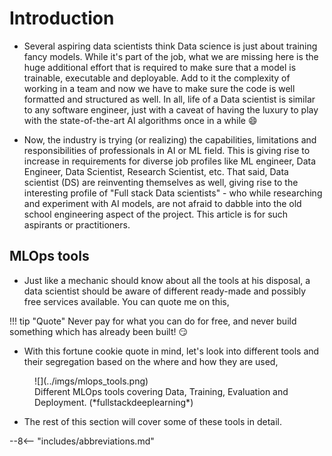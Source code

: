 # Introduction

- Several aspiring data scientists think Data science is just about training fancy models. While it's part of the job, what we are missing here is the huge additional effort that is required to make sure that a model is trainable, executable and deployable. Add to it the complexity of working in a team and now we have to make sure the code is well formatted and structured as well. In all, life of a Data scientist is similar to any software engineer, just with a caveat of having the luxury to play with the state-of-the-art AI algorithms once in a while 😄

- Now, the industry is trying (or realizing) the capabilities, limitations and responsibilities of professionals in AI or ML field. This is giving rise to increase in requirements for diverse job profiles like ML engineer, Data Engineer, Data Scientist, Research Scientist, etc. That said, Data scientist (DS) are reinventing themselves as well, giving rise to the interesting profile of "Full stack Data scientists" - who while researching and experiment with AI models, are not afraid to dabble into the old school engineering aspect of the project. This article is for such aspirants or practitioners.


## MLOps tools

- Just like a mechanic should know about all the tools at his disposal, a data scientist should be aware of different ready-made and possibly free services available. You can quote me on this,

!!! tip "Quote"
    Never pay for what you can do for free, and never build something which has already been built! :smirk:

- With this fortune cookie quote in mind, let's look into different tools and their segregation based on the where and how they are used,

<figure markdown> 
        ![](../imgs/mlops_tools.png)
        <figcaption>Different MLOps tools covering Data, Training, Evaluation and Deployment. (*fullstackdeeplearning*)</figcaption>
        </figure>

- The rest of this section will cover some of these tools in detail.

--8<-- "includes/abbreviations.md"
